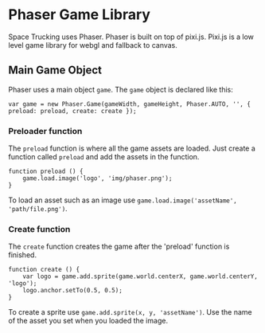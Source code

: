 # Phaser Game Library
Space Trucking uses Phaser. Phaser is built on top of pixi.js. Pixi.js is a low
level game library for webgl and fallback to canvas.

## Main Game Object
Phaser uses a main object `game`. The `game` object is declared like this:

    var game = new Phaser.Game(gameWidth, gameHeight, Phaser.AUTO, '', { preload: preload, create: create });

### Preloader function
The `preload` function is where all the game assets are loaded. Just create a
function called `preload` and add the assets in the function.

    function preload () {
        game.load.image('logo', 'img/phaser.png');
    }

To load an asset such as an image use `game.load.image('assetName', 'path/file.png')`.

### Create function
The `create` function creates the game after the 'preload' function is finished.

    function create () {
        var logo = game.add.sprite(game.world.centerX, game.world.centerY, 'logo');
        logo.anchor.setTo(0.5, 0.5);
    }

To create a sprite use `game.add.sprite(x, y, 'assetName')`. Use the name of the
asset you set when you loaded the image.
